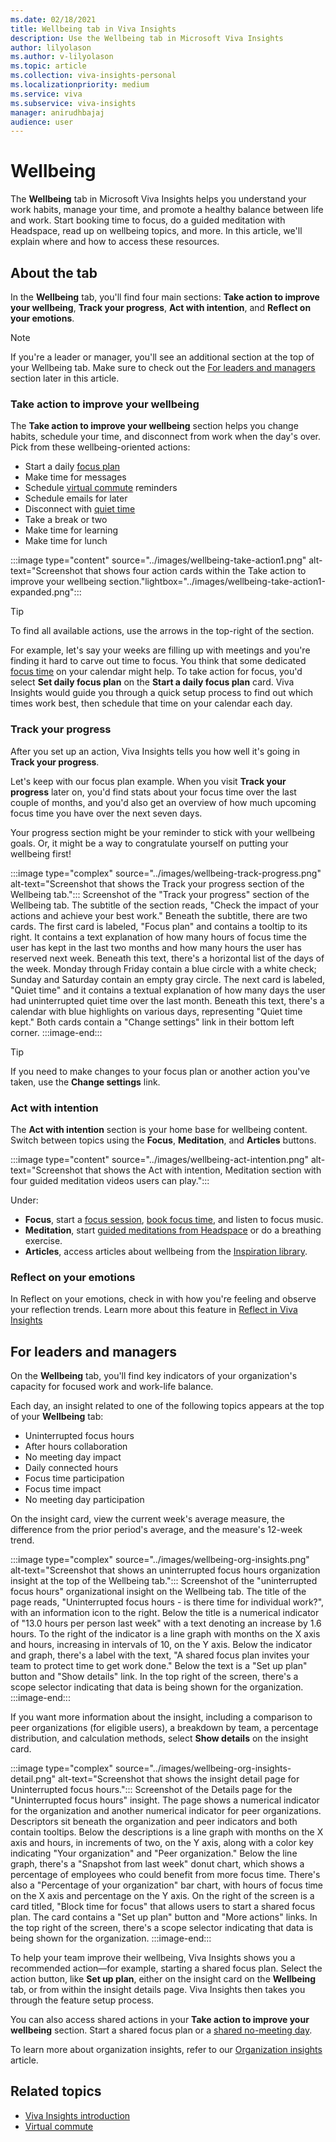 ```yaml
---
ms.date: 02/18/2021
title: Wellbeing tab in Viva Insights
description: Use the Wellbeing tab in Microsoft Viva Insights
author: lilyolason
ms.author: v-lilyolason
ms.topic: article
ms.collection: viva-insights-personal
ms.localizationpriority: medium 
ms.service: viva
ms.subservice: viva-insights
manager: anirudhbajaj
audience: user
---
```

# Wellbeing

The **Wellbeing** tab in Microsoft Viva Insights helps you understand your work habits, manage your time, and promote a healthy balance between life and work. Start booking time to focus, do a guided meditation with Headspace, read up on wellbeing topics, and more. In this article, we'll explain where and how to access these resources.

## About the tab

In the **Wellbeing** tab, you'll find four main sections: **Take action to improve your wellbeing**, **Track your progress**, **Act with intention**, and **Reflect on your emotions**. 

>[!Note]
> If you're a leader or manager, you'll see an additional section at the top of your Wellbeing tab. Make sure to check out the [For leaders and managers](#for-leaders-and-managers) section later in this article.

### Take action to improve your wellbeing

The **Take action to improve your wellbeing** section helps you change habits, schedule your time, and disconnect from work when the day's over. Pick from these wellbeing-oriented actions:

* Start a daily [focus plan](focus-plan.md)
* Make time for messages
* Schedule [virtual commute](virtual-commute.md) reminders
* Schedule emails for later
* Disconnect with [quiet time](quiet-time.md)
* Take a break or two
* Make time for learning
* Make time for lunch

:::image type="content" source="../images/wellbeing-take-action1.png" alt-text="Screenshot that shows four action cards within the Take action to improve your wellbeing section."lightbox="../images/wellbeing-take-action1-expanded.png":::

>[!Tip]
>To find all available actions, use the arrows in the top-right of the section.

For example, let's say your weeks are filling up with meetings and you're finding it hard to carve out time to focus. You think that some dedicated [focus time](focus.md) on your calendar might help. To take action for focus, you'd select **Set daily focus plan** on the **Start a daily focus plan** card. Viva Insights would guide you through a quick setup process to find out which times work best, then schedule that time on your calendar each day.

### Track your progress

After you set up an action, Viva Insights tells you how well it's going in **Track your progress**. 

Let's keep with our focus plan example. When you visit **Track your progress** later on, you'd find stats about your focus time over the last couple of months, and you'd also get an overview of how much upcoming focus time you have over the next seven days.

Your progress section might be your reminder to stick with your wellbeing goals. Or, it might be a way to congratulate yourself on putting your wellbeing first!

:::image type="complex" source="../images/wellbeing-track-progress.png" alt-text="Screenshot that shows the Track your progress section of the Wellbeing tab.":::
   Screenshot of the "Track your progress" section of the Wellbeing tab. The subtitle of the section reads, "Check the impact of your actions and achieve your best work." Beneath the subtitle, there are two cards. The first card is labeled, "Focus plan" and contains a tooltip to its right. It contains a text explanation of how many hours of focus time the user has kept in the last two months and how many hours the user has reserved next week. Beneath this text, there's a horizontal list of the days of the week. Monday through Friday contain a blue circle with a white check; Sunday and Saturday contain an empty gray circle. The next card is labeled, "Quiet time" and it contains a textual explanation of how many days the user had uninterrupted quiet time over the last month. Beneath this text, there's a calendar with blue highlights on various days, representing "Quiet time kept." Both cards contain a "Change settings" link in their bottom left corner.
:::image-end:::

>[!Tip]
>If you need to make changes to your focus plan or another action you've taken, use the **Change settings** link.

### Act with intention

The **Act with intention** section is your home base for wellbeing content. Switch between topics using the **Focus**, **Meditation**, and **Articles** buttons. 

:::image type="content" source="../images/wellbeing-act-intention.png" alt-text="Screenshot that shows the Act with intention, Meditation section with four guided meditation videos users can play.":::

Under:

* **Focus**, start a [focus session](focus.md#start-a-focus-session), [book focus time](focus.md#book-single-non-recurring-focus-sessions), and listen to focus music.
* **Meditation**, start [guided meditations from Headspace](headspace.md) or do a breathing exercise.
* **Articles**, access articles about wellbeing from the [Inspiration library](inspiration.md).

### Reflect on your emotions

In Reflect on your emotions, check in with how you're feeling and observe your reflection trends. Learn more about this feature in [Reflect in Viva Insights](reflect.md)

## For leaders and managers

On the **Wellbeing** tab, you'll find key indicators of your organization's capacity for focused work and work-life balance.

Each day, an insight related to one of the following topics appears at the top of your **Wellbeing** tab:

* Uninterrupted focus hours 
* After hours collaboration 
* No meeting day impact
* Daily connected hours 
* Focus time participation 
* Focus time impact 
* No meeting day participation

On the insight card, view the current week's average measure, the difference from the prior period's average, and the measure's 12-week trend. 

:::image type="complex" source="../images/wellbeing-org-insights.png" alt-text="Screenshot that shows an uninterrupted focus hours organization insight at the top of the Wellbeing tab.":::
   Screenshot of the "uninterrupted focus hours" organizational insight on the Wellbeing tab. The title of the page reads, "Uninterrupted focus hours - is there time for individual work?", with an information icon to the right. Below the title is a numerical indicator of "13.0 hours per person last week" with a text denoting an increase by 1.6 hours. To the right of the indicator is a line graph with months on the X axis and hours, increasing in intervals of 10, on the Y axis. Below the indicator and graph, there's a label with the text, "A shared focus plan invites your team to protect time to get work done." Below the text is a "Set up plan" button and "Show details" link. In the top right of the screen, there's a scope selector indicating that data is being shown for the organization.
:::image-end:::

If you want more information about the insight, including a comparison to peer organizations (for eligible users), a breakdown by team, a percentage distribution, and calculation methods, select **Show details** on the insight card.

:::image type="complex" source="../images/wellbeing-org-insights-detail.png" alt-text="Screenshot that shows the insight detail page for Uninterrupted focus hours.":::
    Screenshot of the Details page for the "Uninterrupted focus hours" insight. The page shows a numerical indicator for the organization and another numerical indicator for peer organizations. Descriptors sit beneath the organization and peer indicators and both contain tooltips. Below the descriptions is a line graph with months on the X axis and hours, in increments of two, on the Y axis, along with a color key indicating "Your organization" and "Peer organization." Below the line graph, there's a "Snapshot from last week" donut chart, which shows a percentage of employees who could benefit from more focus time. There's also a "Percentage of your organization" bar chart, with hours of focus time on the X axis and percentage on the Y axis. On the right of the screen is a card titled, "Block time for focus" that allows users to start a shared focus plan. The card contains a "Set up plan" button and "More actions" links. In the top right of the screen, there's a scope selector indicating that data is being shown for the organization.
:::image-end:::


To help your team improve their wellbeing, Viva Insights shows you a recommended action—for example, starting a shared focus plan. Select the action button, like **Set up plan**, either on the insight card on the **Wellbeing** tab, or from within the insight details page. Viva Insights then takes you through the feature setup process.

You can also access shared actions in your **Take action to improve your wellbeing** section. Start a shared focus plan or a [shared no-meeting day](shared-no-meeting-day.md).

To learn more about organization insights, refer to our [Organization insights](../../../org-team-insights/new/org-insights.md) article.

## Related topics

* [Viva Insights introduction](../viva-teams-app.md)
* [Virtual commute](virtual-commute.md)
